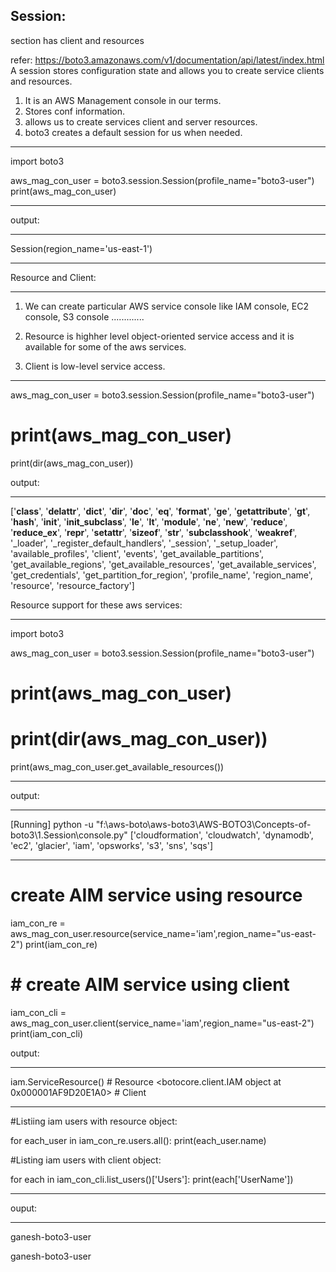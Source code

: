 Session:
--------
section has client and resources

refer: https://boto3.amazonaws.com/v1/documentation/api/latest/index.html
A session stores configuration state and allows you to create service clients and resources.
1. It is an AWS Management console in our terms.
2. Stores conf information.
3. allows us to create services client and server resources.
4. boto3 creates a default session for us when needed.

______________________________________________________________

import boto3



aws_mag_con_user = boto3.session.Session(profile_name="boto3-user") 
print(aws_mag_con_user)

______________________________________________________________

output:

-------
Session(region_name='us-east-1')

-------------------------------------------------

Resource and Client:

--------------------
 1. We can create particular AWS service console like IAM console, EC2 console, S3 console .............

 2. Resource is highher level object-oriented service access and it    is available for some of the aws services.

 3. Client is low-level service access.

 ----------------------------------------------------

aws_mag_con_user = boto3.session.Session(profile_name="boto3-user") 
# print(aws_mag_con_user)
print(dir(aws_mag_con_user))


output:

-------

 
['__class__', '__delattr__', '__dict__', '__dir__', '__doc__', '__eq__', '__format__', '__ge__', '__getattribute__', '__gt__', '__hash__', '__init__', '__init_subclass__', '__le__', '__lt__', '__module__', '__ne__', '__new__', '__reduce__', '__reduce_ex__', '__repr__', '__setattr__', '__sizeof__', '__str__', '__subclasshook__', '__weakref__', '_loader', '_register_default_handlers', '_session', '_setup_loader', 'available_profiles', 'client', 'events', 'get_available_partitions', 'get_available_regions', 'get_available_resources', 'get_available_services', 'get_credentials', 'get_partition_for_region', 'profile_name', 'region_name', 'resource', 'resource_factory']


Resource support for these aws services:

--------------------------------------------

 import boto3


aws_mag_con_user = boto3.session.Session(profile_name="boto3-user") 
# print(aws_mag_con_user)
# print(dir(aws_mag_con_user))

print(aws_mag_con_user.get_available_resources())

------------------------------------------------------

output:

--------
[Running] python -u "f:\aws-boto\aws-boto3\AWS-BOTO3\Concepts-of-boto3\1.Session\console.py"
['cloudformation', 'cloudwatch', 'dynamodb', 'ec2', 'glacier', 'iam', 'opsworks', 's3', 'sns', 'sqs']

------------------------------------------------------------------------------------------------------------
# create AIM service using resource
iam_con_re = aws_mag_con_user.resource(service_name='iam',region_name="us-east-2")
print(iam_con_re)
# # create AIM service using client
iam_con_cli = aws_mag_con_user.client(service_name='iam',region_name="us-east-2")
print(iam_con_cli)


output:

-------
iam.ServiceResource()       # Resource
<botocore.client.IAM object at 0x000001AF9D20E1A0>      # Client

---------------------------------------------------

#Listiing iam users with resource object:

for each_user in iam_con_re.users.all():
    print(each_user.name)


#Listing iam users with client object:

for each in iam_con_cli.list_users()['Users']:
   print(each['UserName'])

-------------------------------------------------------

ouput:

-------

ganesh-boto3-user

ganesh-boto3-user